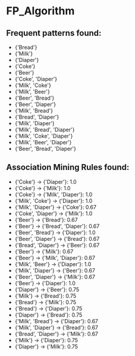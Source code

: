 # FP_Algorithm

## Frequent patterns found:
- {'Bread'}
- {'Milk'}
- {'Diaper'}
- {'Coke'}
- {'Beer'}
- {'Coke', 'Diaper'}
- {'Milk', 'Coke'}
- {'Milk', 'Beer'}
- {'Beer', 'Bread'}
- {'Beer', 'Diaper'}
- {'Milk', 'Bread'}
- {'Bread', 'Diaper'}
- {'Milk', 'Diaper'}
- {'Milk', 'Bread', 'Diaper'}
- {'Milk', 'Coke', 'Diaper'}
- {'Milk', 'Beer', 'Diaper'}
- {'Beer', 'Bread', 'Diaper'}

## Association Mining Rules found:

- {'Coke'} -> {'Diaper'}:           1.0
- {'Coke'} -> {'Milk'}:             1.0
- {'Coke'} -> {'Milk', 'Diaper'}:   1.0
- {'Milk', 'Coke'} -> {'Diaper'}:   1.0
- {'Milk', 'Diaper'} -> {'Coke'}:   0.67
- {'Coke', 'Diaper'} -> {'Milk'}:   1.0
- {'Beer'} -> {'Bread'}:            0.67
- {'Beer'} -> {'Bread', 'Diaper'}:  0.67
- {'Beer', 'Bread'} -> {'Diaper'}:  1.0
- {'Beer', 'Diaper'} -> {'Bread'}:  0.67
- {'Bread', 'Diaper'} -> {'Beer'}:  0.67
- {'Beer'} -> {'Milk'}:             0.67
- {'Beer'} -> {'Milk', 'Diaper'}:   0.67
- {'Milk', 'Beer'} -> {'Diaper'}:   1.0
- {'Milk', 'Diaper'} -> {'Beer'}:   0.67
- {'Beer', 'Diaper'} -> {'Milk'}:   0.67
- {'Beer'} -> {'Diaper'}:           1.0
- {'Diaper'} -> {'Beer'}:           0.75
- {'Milk'} -> {'Bread'}:            0.75
- {'Bread'} -> {'Milk'}:            0.75
- {'Bread'} -> {'Diaper'}:          0.75
- {'Diaper'} -> {'Bread'}:          0.75
- {'Milk', 'Bread'} -> {'Diaper'}:  0.67
- {'Milk', 'Diaper'} -> {'Bread'}:  0.67
- {'Bread', 'Diaper'} -> {'Milk'}:  0.67
- {'Milk'} -> {'Diaper'}:           0.75
- {'Diaper'} -> {'Milk'}:           0.75